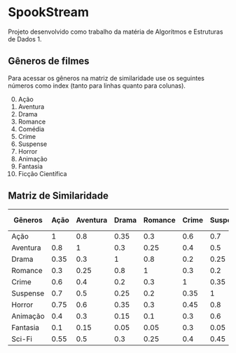 # SpookStream
Projeto desenvolvido como trabalho da matéria de Algorítmos e Estruturas de Dados 1.


## Gêneros de filmes

Para acessar os gêneros na matriz de similaridade use os seguintes números como index (tanto para linhas quanto para colunas).

0. Ação
1. Aventura
2. Drama
3. Romance
4. Comédia
5. Crime
6. Suspense
7. Horror
8. Animação
9. Fantasia
10. Ficção Científica

## Matriz de Similaridade

| Gêneros  | Ação | Aventura | Drama | Romance | Crime | Suspense | Horror | Animação | Fantasia | Sci-Fi |
| -------- | ---- | -------- | ----- | ------- | ----- | -------- | ------ | -------- | -------- | ------ |
| Ação     | 1    | 0.8      | 0.35  | 0.3     | 0.6   | 0.7      | 0.75   | 0.4      | 0.1      | 0.55   |
| Aventura | 0.8  | 1        | 0.3   | 0.25    | 0.4   | 0.5      | 0.6    | 0.3      | 0.15     | 0.5    |
| Drama    | 0.35 | 0.3      | 1     | 0.8     | 0.2   | 0.25     | 0.35   | 0.15     | 0.05     | 0.3    |
| Romance  | 0.3  | 0.25     | 0.8   | 1       | 0.3   | 0.2      | 0.3    | 0.1      | 0.05     | 0.25   |
| Crime    | 0.6  | 0.4      | 0.2   | 0.3     | 1     | 0.35     | 0.45   | 0.3      | 0.3      | 0.4    |
| Suspense | 0.7  | 0.5      | 0.25  | 0.2     | 0.35  | 1        | 0.8    | 0.6      | 0.05     | 0.45   |
| Horror   | 0.75 | 0.6      | 0.35  | 0.3     | 0.45  | 0.8      | 1      | 0.65     | 0.05     | 0.55   |
| Animação | 0.4  | 0.3      | 0.15  | 0.1     | 0.3   | 0.6      | 0.65   | 1        | 0.05     | 0.5    |
| Fantasia | 0.1  | 0.15     | 0.05  | 0.05    | 0.3   | 0.05     | 0.05   | 0.05     | 1        | 0.2    |
| Sci-Fi   | 0.55 | 0.5      | 0.3   | 0.25    | 0.4   | 0.45     | 0.55   | 0.5      | 0.2      | 1      |
